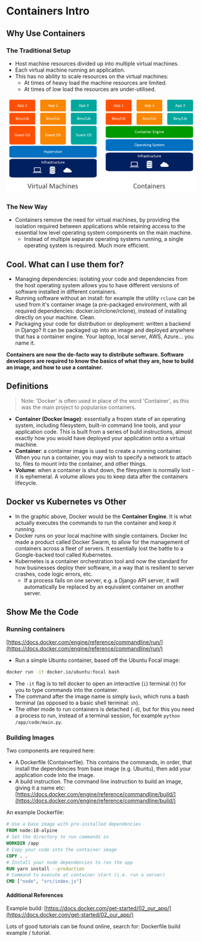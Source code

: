 # Containers Intro

## Why Use Containers

### The Traditional Setup

- Host machine resources divided up into multiple virtual machines.
- Each virtual machine running an application.
- This has no ability to scale resources on the virtual machines:
  - At times of heavy load the machine resources are limited.
  - At times of low load the resources are under-utilised.

![ContainersVsVMS](../../images/containers_vs_vms.png)

### The New Way

- Containers remove the need for virtual machines, by providing the
  isolation required between applications while retaining access to the
  essential low level operating system components on the main machine.
  - Instead of multiple separate operating systems running, a single
    operating system is required. Much more efficient.

## Cool. What can I use them for?

- Managing dependencies: isolating your code and dependencies from the
  host operating system allows you to have different versions of
  software installed in different containers.
- Running software without an install: for example the utility `rclone`
  can be used from it's container image (a pre-packaged environment,
  with all required dependencies: docker.io/rclone/rclone), instead of
  installing directly on your machine. Clean.
- Packaging your code for distribution or deployment: written a
  backend in Django? It can be packaged up into an image and deployed
  anywhere that has a container engine. Your laptop, local server,
  AWS, Azure… you name it.

**Containers are now the de-facto way to distribute software.
Software developers are required to know the basics of what they are,
how to build an image, and how to use a container.**

## Definitions

> Note: 'Docker' is often used in place of the word 'Container',
> as this was the main project to popularise containers.

- **Container (Docker Image)**: essentially a frozen state of an
  operating system, including filesystem, built-in command line tools,
  and your application code. This is built from a series of build
  instructions, almost exactly how you would have deployed your
  application onto a virtual machine.
- **Container**: a container image is used to create a running container.
  When you run a container, you may wish to specify a network to attach
  to, files to mount into the container, and other things.
- **Volume**: when a container is shut down, the filesystem is normally
  lost - it is ephemeral. A volume allows you to keep data after
  the containers lifecycle.

## Docker vs Kubernetes vs Other

- In the graphic above, Docker would be the **Container Engine**. It is
  what actually executes the commands to run the container and keep it running.
- Docker runs on your local machine with single containers.
  Docker Inc made a product called Docker Swarm, to allow for the
  management of containers across a fleet of servers.
  It essentially lost the battle to a Google-backed tool called Kubernetes.
- Kubernetes is a container orchestration tool and now the standard for
  how businesses deploy their software, in a way that is resilient to
  server crashes, code logic errors, etc.
  - If a process fails on one server, e.g. a Django API server, it
    will automatically be replaced by an equivalent container on another server.

## Show Me the Code

### Running containers

[https://docs.docker.com/engine/reference/commandline/run/](https://docs.docker.com/engine/reference/commandline/run/)

- Run a simple Ubuntu container, based off the Ubuntu Focal image:

```bash
docker run -it docker.io/ubuntu:focal bash
```

- The `-it` flag is to tell docker to open an interactive (`i`) terminal
  (`t`) for you to type commands into the container.
- The command after the image name is simply `bash`, which runs a bash
  terminal (as opposed to a basic shell terminal: `sh`).
- The other mode to run containers is detached (`-d`), but for this you
  need a process to run, instead of a terminal session, for example
  `python /app/code/main.py`.

### Building Images

Two components are required here:

- A Dockerfile (Containerfile). This contains the commands, in order,
  that install the dependencies from base image (e.g. Ubuntu), then add
  your application code into the image.
- A build instruction. The command line instruction to build an image,
  giving it a name etc:
  [https://docs.docker.com/engine/reference/commandline/build/](https://docs.docker.com/engine/reference/commandline/build/)

An example Dockerfile:

```dockerfile
# Use a base image with pre-installed dependencies
FROM node:18-alpine
# Set the directory to run commands in
WORKDIR /app
# Copy your code into the container image
COPY . .
# Install your node dependencies to run the app
RUN yarn install --production
# Command to execute at container start (i.e. run a server)
CMD ["node", "src/index.js"]
```

#### Additional References

Example build:
[https://docs.docker.com/get-started/02_our_app/](https://docs.docker.com/get-started/02_our_app/)

Lots of good tutorials can be found online, search for:
Dockerfile build example / tutorial.
